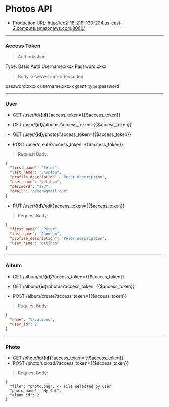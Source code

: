 # Photos API
* Production URL: http://ec2-18-219-130-204.us-east-2.compute.amazonaws.com:8080/

---
### Access Token

> Authorization:

Type: Basic Auth
      Username:xxxx
      Password:xxxx

> Body:  x-www-from-urlencoded

password:xxxxx
username:xxxxx
grant_type:password

---
### User

* GET  /user/id/**{id}**?access_token={{$access_token}}
* GET  /user/**{id}**/albums?access_token={{$access_token}}
* GET  /user/**{id}**/photos?access_token={{$access_token}}

* POST /user/create?access_token={{$access_token}}
> Request Body:
```json
{
  "first_name": "Peter",
  "last_name": "Jhonson",
  "profile_description": "Peter description",
  "user_name": "petjhon",
  "password": "123",
  "email": "peter@gmail.com"
}
```

* PUT /user/**{id}**/edit?access_token={{$access_token}}
> Request Body:
```json
{
  "first_name": "Peter",
  "last_name": "Jhonson",
  "profile_description": "Peter description",
  "user_name": "petjhon"
}
```

---
### Album

* GET  /album/id/**{id}**?access_token={{$access_token}}
* GET  /album/**{id}**/photos?access_token={{$access_token}}

* POST /album/create?access_token={{$access_token}}
> Request Body:
```json
{
  "name": "Vacations",
  "user_id": 2
}
```

---
### Photo

* GET  /photo/id/**{id}**?access_token={{$access_token}}
* POST /photo/upload/?access_token={{$access_token}}
> Request Body:
```
{
  "file": "photo.png", <- File selected by user
  "photo_name": "My Cat",
  "album_id": 2
}
```
